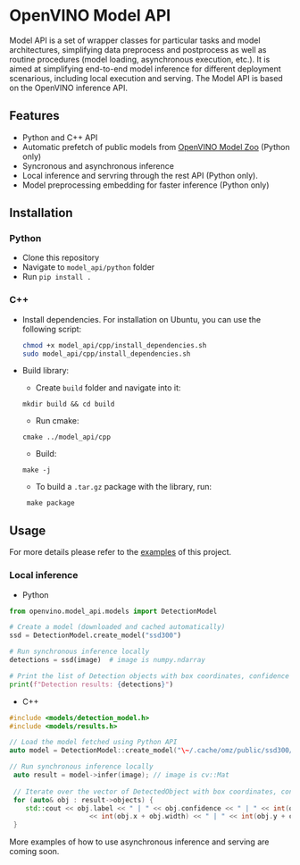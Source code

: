 # OpenVINO Model API
Model API is a set of wrapper classes for particular tasks and model architectures, simplifying data preprocess and postprocess as well as routine procedures (model loading, asynchronous execution, etc.). It is aimed at simplifying end-to-end model inference for different deployment scenarious, including local execution and serving. The Model API is based on the OpenVINO inference API.

## Features
- Python and C++ API
- Automatic prefetch of public models from [OpenVINO Model Zoo](https://github.com/openvinotoolkit/open_model_zoo) (Python only)
- Syncronous and asynchronous inference
- Local inference and servring through the rest API (Python only).
- Model preprocessing embedding for faster inference (Python only)

## Installation
### Python
- Clone this repository
- Navigate to `model_api/python` folder
- Run `pip install .`
### C++
- Install dependencies. For installation on Ubuntu, you can use the following script:
  ```bash
  chmod +x model_api/cpp/install_dependencies.sh
  sudo model_api/cpp/install_dependencies.sh
  ```

- Build library:
   - Create `build` folder and navigate into it:
   ```
   mkdir build && cd build
   ```
   - Run cmake:
   ```
   cmake ../model_api/cpp
   ```
   - Build:
   ```
   make -j 
   ```
   - To build a `.tar.gz` package with the library, run:
   ```
    make package
    ```

## Usage
For more details please refer to the [examples](https://github.com/openvinotoolkit/model_api/tree/master/examples) of this project.
### Local inference
- Python
```python
from openvino.model_api.models import DetectionModel

# Create a model (downloaded and cached automatically)
ssd = DetectionModel.create_model("ssd300")

# Run synchronous inference locally
detections = ssd(image)  # image is numpy.ndarray

# Print the list of Detection objects with box coordinates, confidence and label string
print(f"Detection results: {detections}")
```
- C++
```cpp
#include <models/detection_model.h>
#include <models/results.h>

// Load the model fetched using Python API
auto model = DetectionModel::create_model("\~/.cache/omz/public/ssd300/FP16/ssd300.xml");

// Run synchronous inference locally
 auto result = model->infer(image); // image is cv::Mat
 
 // Iterate over the vector of DetectedObject with box coordinates, confidence and label string
 for (auto& obj : result->objects) {
    std::cout << obj.label << " | " << obj.confidence << " | " << int(obj.x) << " | " << int(obj.y) << " | "
                    << int(obj.x + obj.width) << " | " << int(obj.y + obj.height) << std::endl;
 }
```

More examples of how to use asynchronous inference and serving are coming soon.